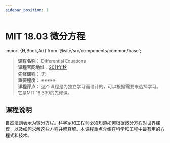 ```yaml
---
sidebar_position: 1
---
```


# MIT 18.03 微分方程
import {H,Book,Ad} from '@site/src/components/common/base';




>**课程名称：** Differential Equations     
**课程官网地址：**[2011年秋](https://ocw.mit.edu/courses/18-03sc-differential-equations-fall-2011/)      
**先修课程：** 无  
**重要程度：** ※※※※※  
**课程评点：** 这个课程是为独立学习而设计的，可以根据需要来选择学习。它是MIT 18.330的先修课。

## 课程说明
自然法则表示为微分方程。科学家和工程师必须知道如何根据微分方程对世界建模，以及如何求解这些方程并解释解。本课程重点介绍在科学和工程中最有用的方程式和技术。

<Comment></Comment>
